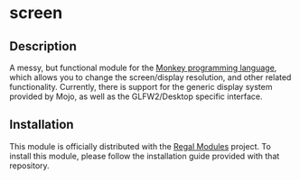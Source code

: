 screen
======

## Description
A messy, but functional module for the [Monkey programming language](https://github.com/blitz-research/monkey), which allows you to change the screen/display resolution, and other related functionality. Currently, there is support for the generic display system provided by Mojo, as well as the GLFW2/Desktop specific interface.

## Installation
This module is officially distributed with the [Regal Modules](https://github.com/Regal-Internet-Brothers/regal-modules#regal-modules) project. To install this module, please follow the installation guide provided with that repository.
